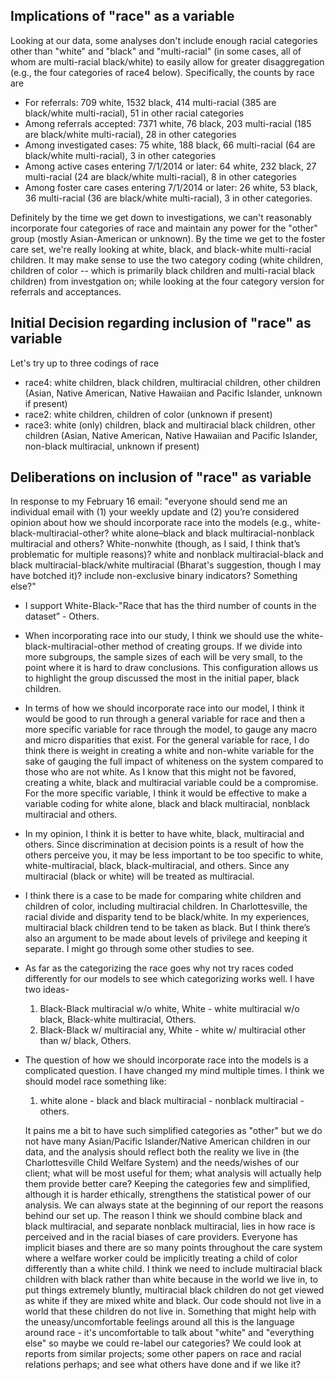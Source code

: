 ## Implications of "race" as a variable
Looking at our data, some analyses don't include enough racial categories other than "white" and "black" and "multi-racial" (in some cases, all of whom are multi-racial black/white) to easily allow for greater disaggregation (e.g., the four categories of race4 below). Specifically, the counts by race are
* For referrals: 709 white, 1532 black, 414 multi-racial (385 are black/white multi-racial), 51 in other racial categories
* Among referrals accepted: 7371 white, 76 black, 203 multi-racial (185 are black/white multi-racial), 28 in other categories
* Among investigated cases: 75 white, 188 black, 66 multi-racial (64 are black/white multi-racial), 3 in other categories
* Among active cases entering 7/1/2014 or later: 64 white, 232 black, 27 multi-racial (24 are black/white multi-racial), 8 in other categories
* Among foster care cases entering 7/1/2014 or later: 26 white, 53 black, 36 multi-racial (36 are black/white multi-racial), 3 in other categories. 

Definitely by the time we get down to investigations, we can't reasonably incorporate four categories of race and maintain any power for the "other" group (mostly Asian-American or unknown). By the time we get to the foster care set, we're really looking at white, black, and black-white multi-racial children. It may make sense to use the two category coding (white children, children of color -- which is primarily black children and multi-racial black children) from investgation on; while looking at the four category version for referrals and acceptances. 

## Initial Decision regarding inclusion of "race" as variable
Let's try up to three codings of race

* race4: white children, black children, multiracial children, other children (Asian, Native American, Native Hawaiian and Pacific Islander, unknown if present)
* race2: white children, children of color (unknown if present)
* race3: white (only) children, black and multiracial black children, other children (Asian, Native American, Native Hawaiian and Pacific Islander, non-black multiracial, unknown if present)

## Deliberations on inclusion of "race" as variable
In response to my February 16 email:
"everyone should send me an individual email with (1) your weekly update and (2) you’re considered opinion about how we should incorporate race into the models (e.g., white-black-multiracial-other? white alone–black and black multiracial-nonblack multiracial and others? White-nonwhite (though, as I said, I think that’s problematic for multiple reasons)? white and nonblack multiracial-black and black multiracial-black/white multiracial (Bharat's suggestion, though I may have botched it)? include non-exclusive binary indicators? Something else?"

* I support White-Black-"Race that has the third number of counts in the dataset” - Others. 
* When incorporating race into our study, I think we should use the white-black-multiracial-other method of creating groups. If we divide into more subgroups, the sample sizes of each will be very small, to the point where it is hard to draw conclusions. This configuration allows us to highlight the group discussed the most in the initial paper, black children.
* In terms of how we should incorporate race into our model, I think it would be good to run through a general variable for race and then a more specific variable for race through the model, to gauge any macro and micro disparities that exist. For the general variable for race, I do think there is weight in creating a white and non-white variable for the sake of gauging the full impact of whiteness on the system compared to those who are not white. As I know that this might not be favored, creating a white, black and multiracial variable could be a compromise. For the more specific variable, I think it would be effective to make a variable coding for white alone, black and black multiracial, nonblack multiracial and others. 
* In my opinion, I think it is better to have white, black, multiracial and others. Since discrimination at decision points is a result of how the others perceive you, it may be less important to be too specific to white, white-multiracial, black, black-multiracial, and others. Since any multiracial (black or white) will be treated as multiracial.
* I think there is a case to be made for comparing white children and children of color, including multiracial children. In Charlottesville, the racial divide and disparity tend to be black/white. In my experiences, multiracial black children tend to be taken as black. But I think there’s also an argument to be made about levels of privilege and keeping it separate. I might go through some other studies to see. 
* As far as the categorizing the race goes why not try races coded differently for our models to see which categorizing works well. I have two ideas-
   1. Black-Black multiracial w/o white,
       White - white multiracial w/o black,
       Black-white multiracial,
       Others.
   2. Black-Black w/ multiracial any,
       White - white w/ multiracial other than w/ black,
       Others.
 * The question of how we should incorporate race into the models is a complicated question. I have changed my mind multiple times. I think we should model race something like: 
   1. white alone - black and black multiracial - nonblack multiracial - others. 

   It pains me a bit to have such simplified categories as "other" but we do not have many Asian/Pacific Islander/Native American children in our data, and the analysis should reflect both the reality we live in (the Charlottesville Child Welfare System) and the needs/wishes of our client; what will be most useful for them; what analysis will actually help them provide better care? Keeping the categories few and simplified, although it is harder ethically, strengthens the statistical power of our analysis. We can always state at the beginning of our report the reasons behind our set up. The reason I think we should combine black and black multiracial, and separate nonblack multiracial, lies in how race is perceived and in the racial biases of care providers. Everyone has implicit biases and there are so many points throughout the care system where a welfare worker could be implicitly treating a child of color differently than a white child. I think we need to include multiracial black children with black rather than white because in the world we live in, to put things extremely bluntly, multiracial black children do not get viewed as white if they are mixed white and black. Our code should not live in a world that these children do not live in. Something that might help with the uneasy/uncomfortable feelings around all this is the language around race - it's uncomfortable to talk about "white" and "everything else" so maybe we could re-label our categories? We could look at reports from similar projects; some other papers on race and racial relations perhaps; and see what others have done and if we like it?
